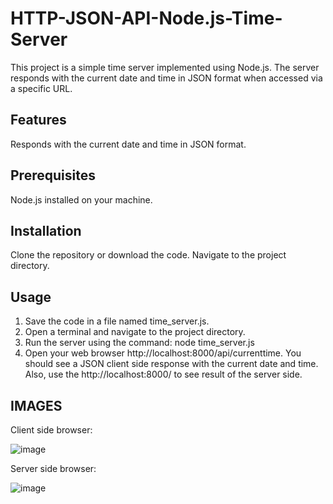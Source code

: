 # HTTP-JSON-API-Node.js-Time-Server

This project is a simple time server implemented using Node.js. The server responds with the current date and time in JSON format when accessed via a specific URL.

## Features
Responds with the current date and time in JSON format.

## Prerequisites
Node.js installed on your machine.

## Installation
Clone the repository or download the code.
Navigate to the project directory.

## Usage
1. Save the code in a file named time_server.js.
2. Open a terminal and navigate to the project directory.
3. Run the server using the command:
node time_server.js
4. Open your web browser http://localhost:8000/api/currenttime. You should see a JSON client side response with the current date and time. Also, use the http://localhost:8000/ to see result of the server side.

## IMAGES

Client side browser:

![image](https://github.com/zeynnepps/HTTP-JSON-API-Node.js-Time-Server/assets/49025266/35018bc7-0382-4e6c-affb-6789970fcac5)

Server side browser:

 ![image](https://github.com/zeynnepps/HTTP-JSON-API-Node.js-Time-Server/assets/49025266/e7238e93-5376-456c-a8d2-d236daa3d8f2)
